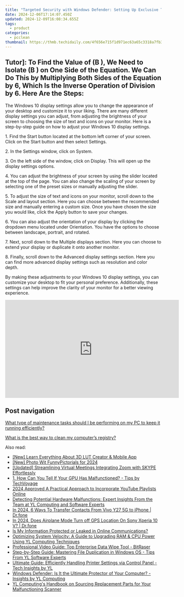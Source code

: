 ```yaml
---
title: "Targeted Security with Windows Defender: Setting Up Exclusive Threat Scans by Type – Insights by YL Computing Experts"
date: 2024-12-06T17:14:07.450Z
updated: 2024-12-09T16:08:34.655Z
tags:
  - product
categories:
  - pcclean
thumbnail: https://thmb.techidaily.com/4f656e715f1d971ec63a65c3318a7fb3ef54198880a460fef17224e3b3660509.jpg
---
```


## Tutor]: To Find the Value of \(B \), We Need to Isolate \(B \) on One Side of the Equation. We Can Do This by Multiplying Both Sides of the Equation by 6, Which Is the Inverse Operation of Division by 6. Here Are the Steps:

The Windows 10 display settings allow you to change the appearance of your desktop and customize it to your liking. There are many different display settings you can adjust, from adjusting the brightness of your screen to choosing the size of text and icons on your monitor. Here is a step-by-step guide on how to adjust your Windows 10 display settings. 

1\. Find the Start button located at the bottom left corner of your screen. Click on the Start button and then select Settings.

2\. In the Settings window, click on System.

3\. On the left side of the window, click on Display. This will open up the display settings options. 

4\. You can adjust the brightness of your screen by using the slider located at the top of the page. You can also change the scaling of your screen by selecting one of the preset sizes or manually adjusting the slider.

5\. To adjust the size of text and icons on your monitor, scroll down to the Scale and layout section. Here you can choose between the recommended size and manually entering a custom size. Once you have chosen the size you would like, click the Apply button to save your changes.

6\. You can also adjust the orientation of your display by clicking the dropdown menu located under Orientation. You have the options to choose between landscape, portrait, and rotated.

7\. Next, scroll down to the Multiple displays section. Here you can choose to extend your display or duplicate it onto another monitor.

8\. Finally, scroll down to the Advanced display settings section. Here you can find more advanced display settings such as resolution and color depth. 

By making these adjustments to your Windows 10 display settings, you can customize your desktop to fit your personal preference. Additionally, these settings can help improve the clarity of your monitor for a better viewing experience.

<!-- affiliate ads begin -->
<iframe width="560" height="315" src="https://www.youtube.com/embed/Xa2_mFu-obA?si=_xDGF1pv-dnuaDOr" title="YouTube video player" frameborder="0" allow="accelerometer; autoplay; clipboard-write; encrypted-media; gyroscope; picture-in-picture; web-share" referrerpolicy="strict-origin-when-cross-origin" allowfullscreen></iframe>
<!-- affiliate ads end -->

## Post navigation

[What type of maintenance tasks should I be performing on my PC to keep it running efficiently?](https://tools.techidaily.com/pcclean/products/)

[What is the best way to clean my computer’s registry?](https://tools.techidaily.com/pcclean/products/)

<ins class="adsbygoogle"
     style="display:block"
     data-ad-format="autorelaxed"
     data-ad-client="ca-pub-7571918770474297"
     data-ad-slot="1223367746"></ins>

<ins class="adsbygoogle"
     style="display:block"
     data-ad-client="ca-pub-7571918770474297"
     data-ad-slot="8358498916"
     data-ad-format="auto"
     data-full-width-responsive="true"></ins>

<span class="atpl-alsoreadstyle">Also read:</span>
<div><ul>
<li><a href="https://extra-resources.techidaily.com/new-learn-everything-about-3d-lut-creator-and-mobile-app/"><u>[New] Learn Everything About 3D LUT Creator & Mobile App</u></a></li>
<li><a href="https://fox-access.techidaily.com/new-photo-wit-funnypictorials-for-2024/"><u>[New] Photo Wit FunnyPictorials for 2024</u></a></li>
<li><a href="https://fox-friendly.techidaily.com/updated-streamlining-virtual-meetings-integrating-zoom-with-skype-effortlessly/"><u>[Updated] Streamlining Virtual Meetings Integrating Zoom with SKYPE Effortlessly</u></a></li>
<li><a href="https://discover-alternatives.techidaily.com/1-how-can-you-tell-if-your-gpu-has-malfunctioned-tips-by-techvoyage/"><u>1. How Can You Tell If Your GPU Has Malfunctioned? - Tips by TechVoyage</u></a></li>
<li><a href="https://youtube-videos.techidaily.com/2024-approved-a-practical-approach-to-incorporate-youtube-playlists-online/"><u>2024 Approved A Practical Approach to Incorporate YouTube Playlists Online</u></a></li>
<li><a href="https://discover-alternatives.techidaily.com/detecting-potential-hardware-malfunctions-expert-insights-from-the-team-at-yl-computing-and-software-experts/"><u>Detecting Potential Hardware Malfunctions: Expert Insights From the Team at YL Computing and Software Experts</u></a></li>
<li><a href="https://android-transfer.techidaily.com/in-2024-6-ways-to-transfer-contacts-from-vivo-y27-5g-to-iphone-drfone-by-drfone-transfer-from-android-transfer-from-android/"><u>In 2024, 6 Ways To Transfer Contacts From Vivo Y27 5G to iPhone | Dr.fone</u></a></li>
<li><a href="https://review-topics.techidaily.com/in-2024-does-airplane-mode-turn-off-gps-location-on-sony-xperia-10-v-drfone-by-drfone-virtual-android/"><u>In 2024, Does Airplane Mode Turn off GPS Location On Sony Xperia 10 V? | Dr.fone</u></a></li>
<li><a href="https://facebook.techidaily.com/is-my-information-protected-or-leaked-in-online-communications/"><u>Is My Information Protected or Leaked in Online Communications?</u></a></li>
<li><a href="https://discover-alternatives.techidaily.com/optimizing-system-velocity-a-guide-to-upgrading-ram-and-cpu-power-using-yl-computing-techniques/"><u>Optimizing System Velocity: A Guide to Upgrading RAM & CPU Power Using YL Computing Techniques</u></a></li>
<li><a href="https://data-safeguard.techidaily.com/professional-video-guide-top-enterprise-data-wipe-tool-bitraser/"><u>Professional Video Guide: Top Enterprise Data Wipe Tool - BitRaser</u></a></li>
<li><a href="https://discover-alternatives.techidaily.com/step-by-step-guide-mastering-file-duplication-in-windows-os-tips-from-yl-software-experts/"><u>Step-by-Step Guide: Mastering File Duplication in Windows OS - Tips From YL Software Experts</u></a></li>
<li><a href="https://discover-alternatives.techidaily.com/ultimate-guide-efficiently-handling-printer-settings-via-control-panel-tech-insights-by-yl/"><u>Ultimate Guide: Efficiently Handling Printer Settings via Control Panel - Tech Insights by YL</u></a></li>
<li><a href="https://discover-alternatives.techidaily.com/windows-defender-is-it-the-ultimate-protector-of-your-computer-insights-by-yl-computing/"><u>Windows Defender: Is It the Ultimate Protector of Your Computer? - Insights by YL Computing</u></a></li>
<li><a href="https://discover-alternatives.techidaily.com/yl-computings-handbook-on-sourcing-replacement-parts-for-your-malfunctioning-scanner/"><u>YL Computing's Handbook on Sourcing Replacement Parts for Your Malfunctioning Scanner</u></a></li>
</ul></div>

